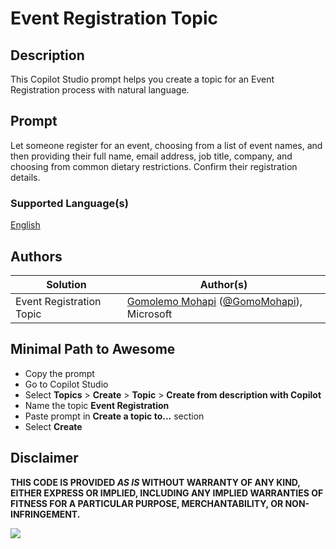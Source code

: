 # Event Registration Topic

## Description

This Copilot Studio prompt helps you create a topic for an Event Registration process with natural language.

## Prompt

Let someone register for an event, choosing from a list of event names, and then providing their full name, email address, job title, company, and choosing from common dietary restrictions. Confirm their registration details.

### Supported Language(s)

[English](./en-us/prompt.md)

## Authors

Solution|Author(s)
--------|---------
Event Registration Topic | [Gomolemo Mohapi](https://github.com/GomoMohapi) ([@GomoMohapi](https://twitter.com/GomoMohapi)), Microsoft

## Minimal Path to Awesome

* Copy the prompt
* Go to Copilot Studio
* Select **Topics** > **Create** > **Topic** > **Create from description with Copilot**
* Name the topic **Event Registration**
* Paste prompt in **Create a topic to...** section
* Select **Create**

## Disclaimer

**THIS CODE IS PROVIDED *AS IS* WITHOUT WARRANTY OF ANY KIND, EITHER EXPRESS OR IMPLIED, INCLUDING ANY IMPLIED WARRANTIES OF FITNESS FOR A PARTICULAR PURPOSE, MERCHANTABILITY, OR NON-INFRINGEMENT.**

<img src="https://m365-visitor-stats.azurewebsites.net/powerplatform-prompts/samples/copilot-studio/event-registration" aria-hidden="true" />
